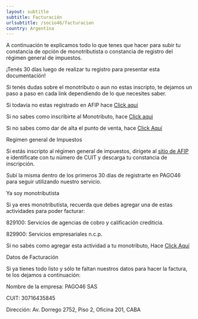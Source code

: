 ```yaml
---
layout: subtitle
subtitle: Facturación
urlsubtitle: /socio46/facturacion
country: Argentina
---
```

A continuación te explicamos todo lo que tenes que hacer para subir tu constancia de opción de monotributista o constancia de registro del régimen general de impuestos. 

¡Tenés 30 días luego de realizar tu registro para presentar esta documentación!

Si tenés dudas sobre el monotributo o aun no estas inscripto, te dejamos un paso a paso en cada link dependiendo de lo que necesites saber.

Si todavía no estas registrado en AFIP hace [Click aqui](https://pago46.com/pasos-necesarios-para-sacar-el-monotributo/)

Si no sabes como inscribirte al Monotributo, hace [Click aqui](https://pago46.com/como-inscribirse-en-el-monotributo/)

Si no sabes como dar de alta el punto de venta, hace [Click Aquí](https://pago46.com/como-habilito-el-punto-de-venta/)

Regimen general de Impuestos

Si estás inscripto al régimen general de impuestos, dirígete al [sitio de AFIP](https://seti.afip.gob.ar/padron-puc-constancia-internet/ConsultaConstanciaAction.do) e identificate con tu número de CUIT y descarga tu constancia de inscripción.

Subí la misma dentro de los primeros 30 días de registrarte en PAGO46 para seguir utilizando nuestro servicio.

Ya soy monotributista

Si ya eres monotributista, recuerda que debes agregar una de estas actividades para poder facturar:

829100: Servicios de agencias de cobro y calificación crediticia.

829900: Servicios empresariales n.c.p.

Si no sabés como agregar esta actividad a tu monotributo, Hace [Click Aquí](https://pago46.com/pasos-necesarios-para-sacar-el-monotributo/)

Datos de Facturación

Si ya tienes todo listo y sólo te faltan nuestros datos para hacer la factura, te los dejamos a continuación:

Nombre de la empresa: PAGO46 SAS

CUIT: 30716435845

Dirección: Av. Dorrego 2752, Piso 2, Oficina 201, CABA